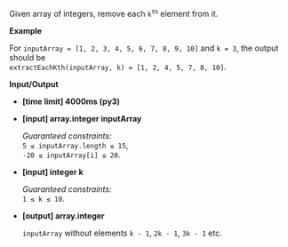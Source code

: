 <div class="markdown"><p>Given array of integers, remove each <code>k<sup>th</sup></code> element from it.</p>
<p><strong>Example</strong></p>
<p>For <code>inputArray = [1, 2, 3, 4, 5, 6, 7, 8, 9, 10]</code> and <code>k = 3</code>, the output should be<br>
<code>extractEachKth(inputArray, k) = [1, 2, 4, 5, 7, 8, 10]</code>.</p>
<p><strong>Input/Output</strong></p>
<ul>
<li><strong>[time limit] 4000ms (py3)</strong></li>
</ul>
<ul>
<li>
<p><strong>[input] array.integer inputArray</strong></p>
<p><em>Guaranteed constraints:</em><br>
<code>5 ≤ inputArray.length ≤ 15</code>,<br>
<code>-20 ≤ inputArray[i] ≤ 20</code>.</p>
</li>
<li>
<p><strong>[input] integer k</strong></p>
<p><em>Guaranteed constraints:</em><br>
<code>1 ≤ k ≤ 10</code>.</p>
</li>
<li>
<p><strong>[output] array.integer</strong></p>
<p><code>inputArray</code> without elements <code>k - 1</code>, <code>2k - 1</code>, <code>3k - 1</code> etc.</p>
</li>
</ul>
</div>